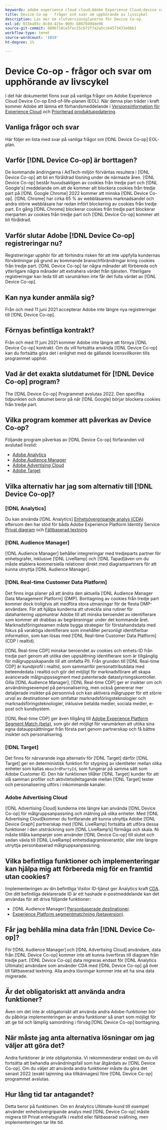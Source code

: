 ```yaml
---
keywords: adobe experience cloud cloud;Adobe Experience Cloud;device co-op;Device Co-op;end of life
title: Device Co-op - frågor och svar om upphörande av livscykel
description: Läs mer om slutversionsplanerna för Device Co-op.
exl-id: 015ba95c-0c8d-415e-969c-b8670494de98
source-git-commit: 8896718ce5fec25cb72f7a2a5ccb4573433e0bb1
workflow-type: tm+mt
source-wordcount: '1019'
ht-degree: 1%

---
```


# Device Co-op - frågor och svar om upphörande av livscykel

I det här dokumentet finns svar på vanliga frågor om Adobe Experience Cloud Device Co-op End-of-life-planen (EOL). När denna plan träder i kraft kommer Adobe att lämna ett förhandsmeddelande i [Versionsinformation för Experience Cloud](https://experienceleague.adobe.com/docs/release-notes/experience-cloud/current.html) och [Prioriterad produktuppdatering](https://www.adobe.com/subscription/priority-product-update.html).

## Vanliga frågor och svar 

Här följer en lista med svar på vanliga frågor om [!DNL Device Co-op] EOL-plan.

## Varför [!DNL Device Co-op] är borttagen?

De kommande ändringarna i AdTech-miljön förväntas resultera i [!DNL Device Co-op] att bli en föråldrad lösning under de närmaste åren. [!DNL Device Co-op] består huvudsakligen av cookies från tredje part och [!DNL Google's] meddelande om att de kommer att blockera cookies från tredje part på [!DNL Google Chrome] 2022 kommer att minska [!DNL Device Co-op]. [!DNL Chrome] har cirka 65 % av webbläsarens marknadsandel och andra större webbläsare har redan infört blockering av cookies från tredje part. En gång [!DNL Chrome] blockerar cookies från tredje part blockerar merparten av cookies från tredje part och [!DNL Device Co-op] kommer att bli föråldrad.

## Varför slutar Adobe [!DNL Device Co-op] registreringar nu?

Registreringar upphör för att förhindra risken för att inte uppfylla kundernas förväntningar på grund av kommande branschförändringar kring cookies från tredje part. [!DNL Device Co-op] tar några månader att förbereda och ytterligare några månader att extrahera värdet från tjänsten. Ytterligare registreringar kan leda till att varumärken inte får det fulla värdet av [!DNL Device Co-op].

## Kan nya kunder anmäla sig?

Från och med 11 juni 2021 accepterar Adobe inte längre nya registreringar till [!DNL Device Co-op].

## Förnyas befintliga kontrakt?

Från och med 11 juni 2021 kommer Adobe inte längre att förnya [!DNL Device Co-op] kontrakt. Om du vill fortsätta använda [!DNL Device Co-op] kan du fortsätta göra det i enlighet med de gällande licensvillkoren tills programmet upphör.

## Vad är det exakta slutdatumet för [!DNL Device Co-op] program?

The [!DNL Device Co-op] Programmet avslutas 2022. Den specifika tidpunkten och datumet beror på när [!DNL Google] börjar blockera cookies från tredje part.

## Vilka program kommer att påverkas av Device Co-op?

Följande program påverkas av [!DNL Device Co-op] förfaranden vid avslutad livstid:

- [Adobe Analytics](https://experienceleague.adobe.com/docs/analytics.html?lang=en)
- [Adobe Audience Manager](https://experienceleague.adobe.com/docs/audience-manager/user-guide/overview/aam-overview.html?lang=en)
- [Adobe Advertising Cloud](https://experienceleague.adobe.com/docs/advertising-cloud.html?lang=en)
- [Adobe Target](https://experienceleague.adobe.com/docs/target/using/introduction/intro.html?lang=en)

## Vilka alternativ har jag som alternativ till [!DNL Device Co-op]?

### [!DNL Analytics]

Du kan använda [!DNL Analytics] [Enhetsövergripande analys (CDA)](https://experienceleague.adobe.com/docs/analytics/components/cda/overview.html) eftersom den har stöd för båda Adobe Experience Platform Identity Service [Privat diagram](https://experienceleague.adobe.com/docs/analytics/components/cda/device-graph.html?lang=en) och [Fältbaserad textning](https://experienceleague.adobe.com/docs/analytics/components/cda/field-based-stitching.html?lang=en).

### [!DNL Audience Manager]

[!DNL Audience Manager] behåller integreringar med tredjeparts partner för enhetsgrafer, inklusive [!DNL LiveRamp] och [!DNL Tapad]även om du måste etablera kommersiella relationer direkt med diagrampartners för att kunna utnyttja [!DNL Audience Manager].

### [!DNL Real-time Customer Data Platform]

Det finns inga planer på att ändra den aktuella [!DNL Audience Manager Data Management Platform] (DMP). Borttagning av cookies från tredje part kommer dock troligtvis att medföra stora utmaningar för de flesta DMP-användare. För att hjälpa kunderna att utveckla sina rutiner för datahantering uppmuntrar Adobe till att minska beroendet av identifierare som kommer att drabbas av begränsningar under det kommande året. Marknadsföringsteamen måste bygga strategier för förstahandsdata med fokus på varaktiga identifierare som innehåller personligt identifierbar information, som kan lösas med [!DNL Real-time Customer Data Platform] (CDP i realtid).

[!DNL Real-time CDP] minskar beroendet av cookies och enhets-ID från tredje part genom att utöka den uppsättning identifierare som är tillgänglig för målgruppsskapande till att omfatta PII. Från grunden till [!DNL Real-time CDP] är kundprofil i realtid, som sammanför personattributdata med beteendedata i realtid och gör det möjligt för marknadsförare att skapa avancerade målgruppssegment med patenterade datastyrningskontroller. Gilla [!DNL Audience Manager], [!DNL Real-time CDP] ger er insikter om och användningsexempel på personalisering, men också genererar mer detaljerade insikter på personnivå och kan aktivera målgrupper för ett större urval av destinationer som omfattar marknadsföringsteknologier och marknadsföringsteknologier, inklusive betalda medier, sociala medier, e-post och kundsystem.

[!DNL Real-time CDP] ger även tillgång till [Adobe Experience Platform Segment Match (beta)](https://experienceleague.adobe.com/docs/experience-platform/segmentation/ui/segment-match/overview.html?lang=en), som gör det möjligt för varumärken att utöka sina egna datauppsättningar från första part genom partnerskap och få bättre insikter och personalisering.

### [!DNL Target]

Det finns för närvarande inga alternativ för [!DNL Target] därför [!DNL Target] ger en deterministisk funktion för stygning av identiteter mellan olika enheter som kallas `mbox3rdPartyId`, som fungerar på samma sätt som Adobe Customer ID. Den här funktionen tillåter [!DNL Target] kunder för att slå samman profiler och aktivitetsdeltagande mellan [!DNL Target] tester och personalisering utförs i inkommande kanaler.

### Adobe Advertising Cloud

[!DNL Advertising Cloud] kunderna inte längre kan använda [!DNL Device Co-op] för målgruppsanpassning och mätning på olika enheter. Med [!DNL Advertising Cloud]kommer du fortfarande att kunna utnyttja Adobe [!DNL Device Graph] partnerskap med [!DNL LiveRamp] fortsätta att utföra dessa funktioner i den utsträckning som [!DNL LiveRamp’s] förmåga och skala. Ni måste tillåta kampanjer som använder [!DNL Device Co-op] till slutet och sedan växla till [!DNL LiveRamp] enhetsdiagramleverantör, eller inte längre utnyttja personbaserad målgruppsanpassning.

## Vilka befintliga funktioner och implementeringar kan hjälpa mig att förbereda mig för en framtid utan cookies?

Implementeringen av din befintliga Visitor ID-tjänst ger Analytics kraft [CDA](https://experienceleague.adobe.com/docs/analytics/components/cda/overview.html). Om ditt befintliga deklarerade ID är ett hashade e-postmeddelande kan det användas för att driva följande funktioner:

- [!DNL Audience Manager] [Personbaserade destinationer](https://experienceleague.adobe.com/docs/audience-manager/user-guide/features/destinations/people-based/people-based-destinations-overview.html).
- [Experience Platform segmentmatchning (betaversion)](https://experienceleague.adobe.com/docs/experience-platform/segmentation/ui/segment-match/overview.html?lang=en).

## Får jag behålla mina data från [!DNL Device Co-op]?

För [!DNL Audience Manager] och [!DNL Advertising Cloud] användare, data från [!DNL Device Co-op] kommer inte att kunna överföras till diagram från tredje part. [!DNL Device Co-op] data migreras endast för [!DNL Analytics Ultimate] användare som använder CDA med [!DNL Device Co-op] gå över till fältbaserad textning. Alla andra lösningar kommer inte att ha sina data migrerade.

## Är det obligatoriskt att använda andra funktioner?

Även om det inte är obligatoriskt att använda andra Adobe-funktioner bör du påbörja implementeringen av andra funktioner så snart som möjligt för att ge tid och lämplig samordning i förväg [!DNL Device Co-op] borttagning.

## När måste jag anta alternativa lösningar om jag väljer att göra det?

Andra funktioner är inte obligatoriska. Vi rekommenderar endast om du vill fortsätta att behandla användningsfall som har åtgärdats av [!DNL Device Co-op]. Om du väljer att använda andra funktioner måste du göra det senast 2022 (exakt tajmning ska tillkännages) före [!DNL Device Co-op] programmet avslutas.

## Hur lång tid tar antagandet?

Detta beror på funktionen. Om en Analytics Ultimate-kund till exempel använder enhetsövergripande analys med [!DNL Device Co-op] måste migrera till Privat enhetsgrafik i realtid eller fältbaserad svällning, men implementeringen tar lite tid.

